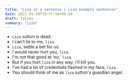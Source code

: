 ```yaml
---
title: "Liza in a sentence | Liza example sentences"
date: 2021-01-20T19:57:50+05:30
draft: falses
summary: "Liza"
---
```

- `Liza` sutton is dead.
- I can't lie to me, `liza`.
- `Liza`, settle a bet for us.
- I would never hurt you, `liza`.
- I'm not that good at 'no,' `liza`.
- But if you hurt `liza` in any way, i'll kill you.
- I've had a lot of credentials flashed in my face, `liza`.
- You should think of me as `liza` sutton's guardian angel.
                 
